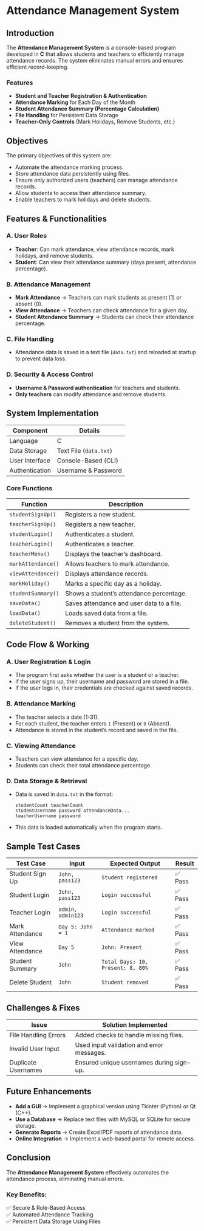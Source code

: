 # Attendance Management System

## Introduction
The **Attendance Management System** is a console-based program developed in **C** that allows students and teachers to efficiently manage attendance records. The system eliminates manual errors and ensures efficient record-keeping.

### Features
- **Student and Teacher Registration & Authentication**
- **Attendance Marking** for Each Day of the Month
- **Student Attendance Summary (Percentage Calculation)**
- **File Handling** for Persistent Data Storage
- **Teacher-Only Controls** (Mark Holidays, Remove Students, etc.)

## Objectives
The primary objectives of this system are:
- Automate the attendance marking process.
- Store attendance data persistently using files.
- Ensure only authorized users (teachers) can manage attendance records.
- Allow students to access their attendance summary.
- Enable teachers to mark holidays and delete students.

## Features & Functionalities

### A. User Roles
- **Teacher**: Can mark attendance, view attendance records, mark holidays, and remove students.
- **Student**: Can view their attendance summary (days present, attendance percentage).

### B. Attendance Management
- **Mark Attendance** → Teachers can mark students as present (1) or absent (0).
- **View Attendance** → Teachers can check attendance for a given day.
- **Student Attendance Summary** → Students can check their attendance percentage.

### C. File Handling
- Attendance data is saved in a text file (`data.txt`) and reloaded at startup to prevent data loss.

### D. Security & Access Control
- **Username & Password authentication** for teachers and students.
- **Only teachers** can modify attendance and remove students.

## System Implementation

| Component      | Details                    |
|---------------|----------------------------|
| Language      | C                           |
| Data Storage  | Text File (`data.txt`)      |
| User Interface | Console-Based (CLI)        |
| Authentication | Username & Password        |

### Core Functions

| Function           | Description                           |
|--------------------|-------------------------------------|
| `studentSignUp()`  | Registers a new student.           |
| `teacherSignUp()`  | Registers a new teacher.           |
| `studentLogin()`   | Authenticates a student.           |
| `teacherLogin()`   | Authenticates a teacher.           |
| `teacherMenu()`    | Displays the teacher’s dashboard.  |
| `markAttendance()` | Allows teachers to mark attendance.|
| `viewAttendance()` | Displays attendance records.       |
| `markHoliday()`    | Marks a specific day as a holiday. |
| `studentSummary()` | Shows a student’s attendance percentage. |
| `saveData()`       | Saves attendance and user data to a file. |
| `loadData()`       | Loads saved data from a file. |
| `deleteStudent()`  | Removes a student from the system. |

## Code Flow & Working

### A. User Registration & Login
- The program first asks whether the user is a student or a teacher.
- If the user signs up, their username and password are stored in a file.
- If the user logs in, their credentials are checked against saved records.

### B. Attendance Marking
- The teacher selects a date (1-31).
- For each student, the teacher enters `1` (Present) or `0` (Absent).
- Attendance is stored in the student’s record and saved in the file.

### C. Viewing Attendance
- Teachers can view attendance for a specific day.
- Students can check their total attendance percentage.

### D. Data Storage & Retrieval
- Data is saved in `data.txt` in the format:
  ```
  studentCount teacherCount
  studentUsername password attendanceData...
  teacherUsername password
  ```
- This data is loaded automatically when the program starts.

## Sample Test Cases

| Test Case           | Input            | Expected Output                 | Result |
|---------------------|-----------------|---------------------------------|--------|
| Student Sign Up    | `John, pass123`  | `Student registered`            | ✅ Pass |
| Student Login      | `John, pass123`  | `Login successful`              | ✅ Pass |
| Teacher Login      | `admin, admin123` | `Login successful`              | ✅ Pass |
| Mark Attendance    | `Day 5: John = 1` | `Attendance marked`             | ✅ Pass |
| View Attendance    | `Day 5`          | `John: Present`                 | ✅ Pass |
| Student Summary    | `John`           | `Total Days: 10, Present: 8, 80%` | ✅ Pass |
| Delete Student     | `John`           | `Student removed`               | ✅ Pass |

## Challenges & Fixes

| Issue                 | Solution Implemented |
|----------------------|--------------------|
| File Handling Errors | Added checks to handle missing files. |
| Invalid User Input   | Used input validation and error messages. |
| Duplicate Usernames  | Ensured unique usernames during sign-up. |

## Future Enhancements
- **Add a GUI** → Implement a graphical version using Tkinter (Python) or Qt (C++).
- **Use a Database** → Replace text files with MySQL or SQLite for secure storage.
- **Generate Reports** → Create Excel/PDF reports of attendance data.
- **Online Integration** → Implement a web-based portal for remote access.

## Conclusion
The **Attendance Management System** effectively automates the attendance process, eliminating manual errors.

### Key Benefits:
✅ Secure & Role-Based Access  
✅ Automated Attendance Tracking  
✅ Persistent Data Storage Using Files  

